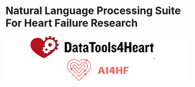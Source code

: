 # Natural Language Processing Suite For Heart Failure Research

<div align="center" style="background-color: white">
  <a href="https://www.datatools4heart.eu/">
    <img height="60px" src="readme-assets/dt4h_logo_color.svg" alt="DataTools4Heart Project"/>
  </a>
  &nbsp; &nbsp; &nbsp; &nbsp;
  <a href="https://www.ai4hf.com/">
    <img height="60px" src="readme-assets/ai4hf_logo.svg" alt="AI4HF Project"/>
  </a>
</div>

<!-- <br/>

<p align="center">
  <a href="https://github.com/DataTools4Heart/common-data-model">
    <img src="https://img.shields.io/github/license/DataTools4Heart/common-data-model" alt="License">
  </a>
  <a href="https://img.shields.io/github/license/DataTools4Heart/releases">
    <img src="https://img.shields.io/github/v/release/DataTools4Heart/common-data-model" alt="Releases">
  </a>
</p>

<br/> -->
